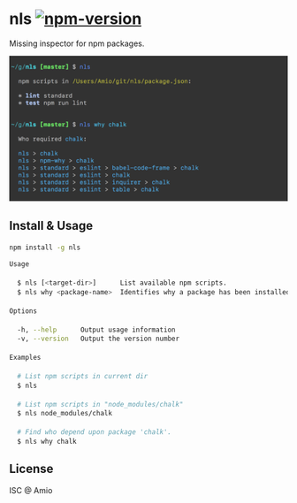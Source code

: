 # nls [![npm-version][npm-badge]][npm-link]

Missing inspector for npm packages.

![nls-screenshot][screenshot]

## Install & Usage

```bash
npm install -g nls
```

```bash
Usage

  $ nls [<target-dir>]      List available npm scripts.
  $ nls why <package-name>  Identifies why a package has been installed.

Options

  -h, --help      Output usage information
  -v, --version   Output the version number

Examples

  # List npm scripts in current dir
  $ nls

  # List npm scripts in "node_modules/chalk"
  $ nls node_modules/chalk

  # Find who depend upon package 'chalk'.
  $ nls why chalk
```

## License

ISC @ Amio

[screenshot]: ./nls-screenshot.png
[amio-link]: https://github.com/amio
[npm-badge]: https://img.shields.io/npm/v/nls.svg?style=flat-square
[npm-link]: https://www.npmjs.com/package/nls
